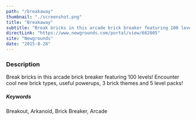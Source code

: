 ```yaml
---
path: "/breakaway"
thumbnail: "./screenshot.png"
title: "Breakaway"
subtitle: "Break bricks in this arcade brick breaker featuring 100 levels!"
directLink: "https://www.newgrounds.com/portal/view/662805"
site: "Newgrounds"
date: "2015-8-28"
---
```


### Description

Break bricks in this arcade brick breaker featuring 100 levels! Encounter cool new brick types, useful powerups, 3 brick themes and 5 level packs!

##### Keywords

Breakout, Arkanoid, Brick Breaker, Arcade
